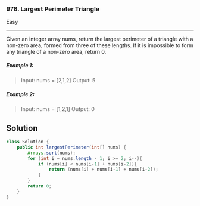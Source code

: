 ### 976. Largest Perimeter Triangle
Easy

------------

Given an integer array nums, return the largest perimeter of a triangle with a non-zero area, formed from three of these lengths. If it is impossible to form any triangle of a non-zero area, return 0.

##### Example 1:

> Input: nums = [2,1,2]
Output: 5

##### Example 2:

> Input: nums = [1,2,1]
Output: 0

## Solution
```java
class Solution {
    public int largestPerimeter(int[] nums) {
        Arrays.sort(nums);
        for (int i = nums.length - 1; i >= 2; i--){
            if (nums[i] < nums[i-1] + nums[i-2]){
                return (nums[i] + nums[i-1] + nums[i-2]);
            }
        }
        return 0;
    }
}
```